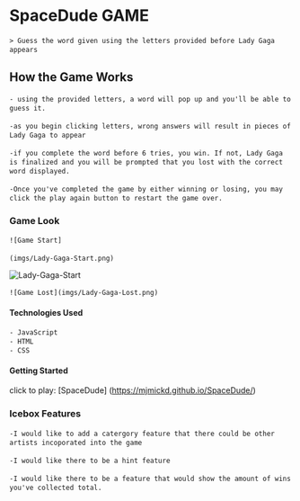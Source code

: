 # SpaceDude GAME

    > Guess the word given using the letters provided before Lady Gaga appears 

## How the Game Works 

    - using the provided letters, a word will pop up and you'll be able to guess it. 

    -as you begin clicking letters, wrong answers will result in pieces of Lady Gaga to appear 

    -if you complete the word before 6 tries, you win. If not, Lady Gaga is finalized and you will be prompted that you lost with the correct word displayed. 

    -Once you've completed the game by either winning or losing, you may click the play again button to restart the game over. 

### Game Look 
    ![Game Start]
    
    (imgs/Lady-Gaga-Start.png)
<img width="1206" alt="Lady-Gaga-Start" src="https://user-images.githubusercontent.com/108112112/215137671-e0cc342a-b30e-423b-9d48-d22fffd3c3e0.png">       

    ![Game Lost](imgs/Lady-Gaga-Lost.png)

#### Technologies Used 
    - JavaScript
    - HTML
    - CSS 

#### Getting Started 

click to play: [SpaceDude] (https://mjmickd.github.io/SpaceDude/)

### Icebox Features
    -I would like to add a catergory feature that there could be other artists incoporated into the game 

    -I would like there to be a hint feature 

    -I would like there to be a feature that would show the amount of wins you've collected total. 

